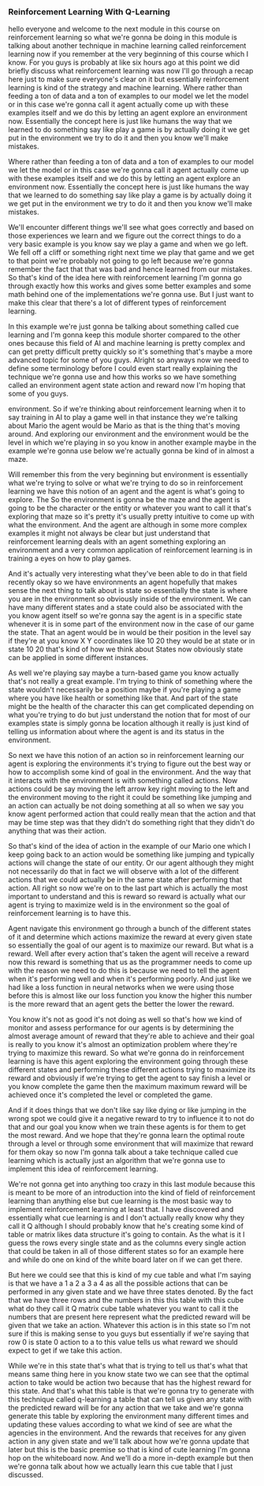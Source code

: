 
### Reinforcement Learning With Q-Learning

hello everyone and welcome to the next module in this course on reinforcement learning so what we're gonna be doing in this module is talking about another technique in machine learning called reinforcement learning now if you remember at the very beginning of this course which I know. For you guys is probably at like six hours ago at this point we did briefly discuss what reinforcement learning was now I'll go through a recap here just to make sure everyone's clear on it but essentially reinforcement learning is kind of the strategy and machine learning. 
Where rather than feeding a ton of data and a ton of examples to our model we let the model or in this case we're gonna call it agent actually come up with these examples itself and we do this by letting an agent explore an environment now. Essentially the concept here is just like humans the way that we learned to do something say like play a game is by actually doing it we get put in the environment we try to do it and then you know we'll make mistakes.

Where rather than feeding a ton of data and a ton of examples to our model we let the model or in this case we're gonna call it agent actually come up with these examples itself and we do this by letting an agent explore an environment now. Essentially the concept here is just like humans the way that we learned to do something say like play a game is by actually doing it we get put in the environment we try to do it and then you know we'll make mistakes.

 We'll encounter different things we'll see what goes correctly and based on those experiences we learn and we figure out the correct things to do a very basic example is you know say we play a game and when we go left. We fell off a cliff or something right next time we play that game and we get to that point we're probably not going to go left because we're gonna remember the fact that that was bad and hence learned from our mistakes. So that's kind of the idea here with reinforcement learning I'm gonna go through exactly how this works and gives some better examples and some math behind one of the implementations we're gonna use. But I just want to make this clear that there's a lot of different types of reinforcement learning. 

In this example we're just gonna be talking about something called cue learning and I'm gonna keep this module shorter compared to the other ones because this field of AI and machine learning is pretty complex and can get pretty difficult pretty quickly so it's something that's maybe a more advanced topic for some of you guys. Alright so anyways now we need to define some terminology before I could even start really explaining the technique we're gonna use and how this works so we have something called an environment agent state action and reward now I'm hoping that some of you guys. 

environment. So if we're thinking about reinforcement learning when it to say training in AI to play a game well in that instance they we're talking about Mario the agent would be Mario as that is the thing that's moving around. And exploring our environment and the environment would be the level in which we're playing in so you know in another example maybe in the example we're gonna use below we're actually gonna be kind of in almost a maze. 

Will remember this from the very beginning but environment is essentially what we're trying to solve or what we're trying to do so in reinforcement learning we have this notion of an agent and the agent is what's going to explore. The So the environment is gonna be the maze and the agent is going to be the character or the entity or whatever you want to call it that's exploring that maze so it's pretty it's usually pretty intuitive to come up with what the environment. And the agent are although in some more complex examples it might not always be clear but just understand that reinforcement learning deals with an agent something exploring an environment and a very common application of reinforcement learning is in training a eyes on how to play games. 

And it's actually very interesting what they've been able to do in that field recently okay so we have environments an agent hopefully that makes sense the next thing to talk about is state so essentially the state is where you are in the environment so obviously inside of the environment. We can have many different states and a state could also be associated with the you know agent itself so we're gonna say the agent is in a specific state whenever it is in some part of the environment now in the case of our game the state. That an agent would be in would be their position in the level say if they're at you know X Y coordinates like 10 20 they would be at state or in state 10 20 that's kind of how we think about States now obviously state can be applied in some different instances. 

As well we're playing say maybe a turn-based game you know actually that's not really a great example. I'm trying to think of something where the state wouldn't necessarily be a position maybe if you're playing a game where you have like health or something like that. And part of the state might be the health of the character this can get complicated depending on what you're trying to do but just understand the notion that for most of our examples state is simply gonna be location although it really is just kind of telling us information about where the agent is and its status in the environment. 

So next we have this notion of an action so in reinforcement learning our agent is exploring the environments it's trying to figure out the best way or how to accomplish some kind of goal in the environment. And the way that it interacts with the environment is with something called actions. Now actions could be say moving the left arrow key right moving to the left and the environment moving to the right it could be something like jumping and an action can actually be not doing something at all so when we say you know agent performed action that could really mean that the action and that may be time step was that they didn't do something right that they didn't do anything that was their action. 

So that's kind of the idea of action in the example of our Mario one which I keep going back to an action would be something like jumping and typically actions will change the state of our entity. Or our agent although they might not necessarily do that in fact we will observe with a lot of the different actions that we could actually be in the same state after performing that action. All right so now we're on to the last part which is actually the most important to understand and this is reward so reward is actually what our agent is trying to maximize weld is in the environment so the goal of reinforcement learning is to have this. 

Agent navigate this environment go through a bunch of the different states of it and determine which actions maximize the reward at every given state so essentially the goal of our agent is to maximize our reward. But what is a reward. Well after every action that's taken the agent will receive a reward now this reward is something that us as the programmer needs to come up with the reason we need to do this is because we need to tell the agent when it's performing well and when it's performing poorly. And just like we had like a loss function in neural networks when we were using those before this is almost like our loss function you know the higher this number is the more reward that an agent gets the better the lower the reward. 

You know it's not as good it's not doing as well so that's how we kind of monitor and assess performance for our agents is by determining the almost average amount of reward that they're able to achieve and their goal is really to you know it's almost an optimization problem where they're trying to maximize this reward. So what we're gonna do in reinforcement learning is have this agent exploring the environment going through these different states and performing these different actions trying to maximize its reward and obviously if we're trying to get the agent to say finish a level or you know complete the game then the maximum maximum reward will be achieved once it's completed the level or completed the game. 

And if it does things that we don't like say like dying or like jumping in the wrong spot we could give it a negative reward to try to influence it to not do that and our goal you know when we train these agents is for them to get the most reward. And we hope that they're gonna learn the optimal route through a level or through some environment that will maximize that reward for them okay so now I'm gonna talk about a take technique called cue learning which is actually just an algorithm that we're gonna use to implement this idea of reinforcement learning. 

We're not gonna get into anything too crazy in this last module because this is meant to be more of an introduction into the kind of field of reinforcement learning than anything else but cue learning is the most basic way to implement reinforcement learning at least that. I have discovered and essentially what cue learning is and I don't actually really know why they call it Q although I should probably know that he's creating some kind of table or matrix likes data structure it's going to contain. As the what is it I guess the rows every single state and as the columns every single action that could be taken in all of those different states so for an example here and while do one on kind of the white board later on if we can get there. 

But here we could see that this is kind of my cue table and what I'm saying is that we have a 1 a 2 a 3 a 4 as all the possible actions that can be performed in any given state and we have three states denoted. By the fact that we have three rows and the numbers in this this table with this cube what do they call it Q matrix cube table whatever you want to call it the numbers that are present here represent what the predicted reward will be given that we take an action. Whatever this action is in this state so I'm not sure if this is making sense to you guys but essentially if we're saying that row 0 is state 0 action to a to this value tells us what reward we should expect to get if we take this action. 

While we're in this state that's what that is trying to tell us that's what that means same thing here in you know state two we can see that the optimal action to take would be action two because that has the highest reward for this state. And that's what this table is that we're gonna try to generate with this technique called q-learning a table that can tell us given any state with the predicted reward will be for any action that we take and we're gonna generate this table by exploring the environment many different times and updating these values according to what we kind of see are what the agencies in the environment. And the rewards that receives for any given action in any given state and we'll talk about how we're gonna update that later but this is the basic premise so that is kind of cute learning I'm gonna hop on the whiteboard now. And we'll do a more in-depth example but then we're gonna talk about how we actually learn this cue table that I just discussed.


